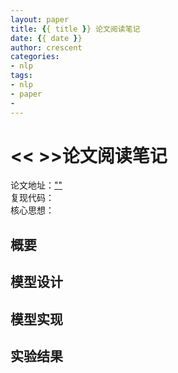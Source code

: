 ```yaml
---
layout: paper
title: {{ title }} 论文阅读笔记
date: {{ date }}
author: crescent
categories: 
- nlp
tags:
- nlp
- paper
- 
---
```

# \<\< \>\>论文阅读笔记
论文地址：[""]()  
复现代码：  
核心思想：

## 概要



## 模型设计


## 模型实现


## 实验结果



